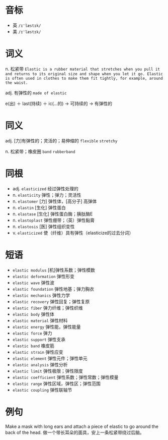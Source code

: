# 音标

- 英 `/ɪ'læstɪk/`
- 美 `/ɪ'læstɪk/`

# 词义

n. 松紧带
`Elastic is a rubber material that stretches when you pull it and returns to its original size and shape when you let it go. Elastic is often used in clothes to make them fit tightly, for example, around the waist. `

adj. 有弹性的
`made of elastic`



e(出) ＋ last(持续) ＋ ic(…的) → 可持续的 → 有弹性的

# 同义

adj. [力]有弹性的；灵活的；易伸缩的
`flexible` `stretchy`

n. 松紧带；橡皮圈
`band` `rubberband`

# 同根

- adj. `elasticized` 经过弹性处理的
- n. `elasticity` 弹性；弹力；灵活性
- n. `elastomer` [力] 弹性体，[高分子] 高弹体
- n. `elastin` [生化] 弹性蛋白
- n. `elastase` [生化] 弹性蛋白酶；胰肽酶E
- n. `elastoplast` 弹性绷带；（英）弹性黏膏
- n. `elastosis` [医] 弹性组织变性
- v. `elasticized` 使（纤维）具有弹性（elasticize的过去分词）

# 短语

- `elastic modulus` [机]弹性系数；弹性模数
- `elastic deformation` 弹性形变
- `elastic wave` 弹性波
- `elastic foundation` 弹性地基；弹力胸衣
- `elastic mechanics` 弹性力学
- `elastic recovery` 弹性回复；弹性复原
- `elastic fiber` 弹力纤维；弹性织维
- `elastic body` 弹性体
- `elastic material` 弹性材料
- `elastic energy` 弹性能，弹性能量
- `elastic force` 弹力
- `elastic support` 弹性支承
- `elastic band` 橡皮筋
- `elastic strain` 弹性应变
- `elastic element` 弹性元件；弹性单元
- `elastic analysis` 弹性分析
- `elastic limit` 弹性极限；弹性限度
- `elastic coefficient` 弹性系数；弹性常数；弹性模量
- `elastic range` 弹性区域，弹性区；弹性范围
- `elastic coupling` 弹性联轴节

# 例句

Make a mask with long ears and attach a piece of elastic to go around the back of the head.
做一个带长耳朵的面具，安上一条松紧带绕过后脑。



